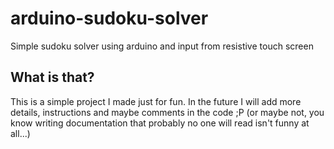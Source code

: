 # arduino-sudoku-solver
Simple sudoku solver using arduino and input from resistive touch screen

## What is that?
This is a simple project I made just for fun. In the future I will add more details, instructions and maybe comments in the code ;P (or maybe not, you know writing documentation that probably no one will read isn't funny at all...)

